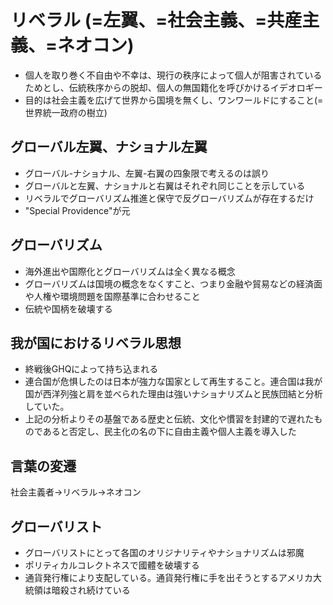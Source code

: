 # リベラル (=左翼、=社会主義、=共産主義、=ネオコン)
- 個人を取り巻く不自由や不幸は、現行の秩序によって個人が阻害されているためとし、伝統秩序からの脱却、個人の無国籍化を呼びかけるイデオロギー
- 目的は社会主義を広げて世界から国境を無くし、ワンワールドにすること(=世界統一政府の樹立)


## グローバル左翼、ナショナル左翼
- グローバル-ナショナル、左翼-右翼の四象限で考えるのは誤り
- グローバルと左翼、ナショナルと右翼はそれぞれ同じことを示している
- リベラルでグローバリズム推進と保守で反グローバリズムが存在するだけ
- "Special Providence"が元

## グローバリズム
- 海外進出や国際化とグローバリズムは全く異なる概念
- グローバリズムは国境の概念をなくすこと、つまり金融や貿易などの経済面や人権や環境問題を国際基準に合わせること
- 伝統や国柄を破壊する

## 我が国におけるリベラル思想
- 終戦後GHQによって持ち込まれる
- 連合国が危惧したのは日本が強力な国家として再生すること。連合国は我が国が西洋列強と肩を並べられた理由は強いナショナリズムと民族団結と分析していた。
- 上記の分析よりその基盤である歴史と伝統、文化や慣習を封建的で遅れたものであると否定し、民主化の名の下に自由主義や個人主義を導入した

## 言葉の変遷
社会主義者->リベラル->ネオコン

## グローバリスト
- グローバリストにとって各国のオリジナリティやナショナリズムは邪魔
- ポリティカルコレクトネスで國體を破壊する
- 通貨発行権により支配している。通貨発行権に手を出そうとするアメリカ大統領は暗殺され続けている
